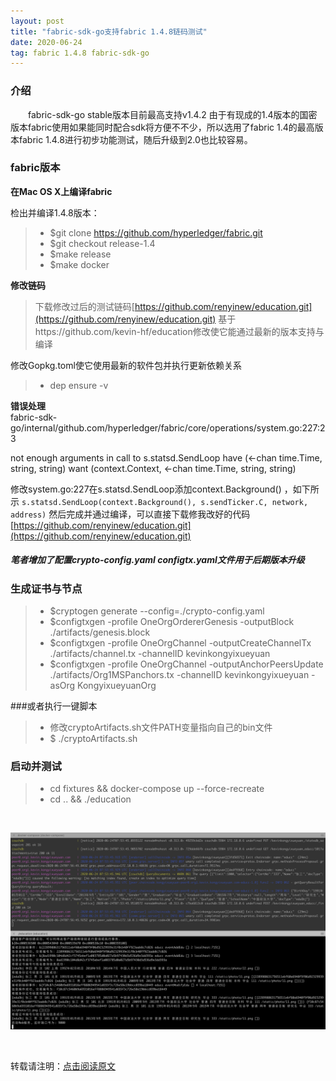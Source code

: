 ```yaml
---
layout: post
title: "fabric-sdk-go支持fabric 1.4.8链码测试"
date: 2020-06-24   
tag: fabric 1.4.8 fabric-sdk-go
---
```


### 介绍       

　　fabric-sdk-go stable版本目前最高支持v1.4.2 由于有现成的1.4版本的国密版本fabric使用如果能同时配合sdk将方便不不少，所以选用了fabric 1.4的最高版本fabric 1.4.8进行初步功能测试，随后升级到2.0也比较容易。
    

### fabric版本

**在Mac OS X上编译fabric**      

检出并编译1.4.8版本：      

>* $git clone https://github.com/hyperledger/fabric.git
>* $git checkout release-1.4    
>* $make release 
>* $make docker 

**修改链码**      

> 下载修改过后的测试链码[https://github.com/renyinew/education.git](https://github.com/renyinew/education.git) 基于https://github.com/kevin-hf/education修改使它能通过最新的版本支持与编译

 修改Gopkg.toml使它使用最新的软件包并执行更新依赖关系
 
>* dep ensure -v

**错误处理**    
fabric-sdk-go/internal/github.com/hyperledger/fabric/core/operations/system.go:227:23

not enough arguments in call to s.statsd.SendLoop
	have (<-chan time.Time, string, string)
	want (context.Context, <-chan time.Time, string, string)
	
修改system.go:227在s.statsd.SendLoop添加context.Background() ，如下所示
``s.statsd.SendLoop(context.Background(), s.sendTicker.C, network, address)``
然后完成并通过编译，可以直接下载修我改好的代码[https://github.com/renyinew/education.git](https://github.com/renyinew/education.git)
  
##### 笔者增加了配置crypto-config.yaml configtx.yaml文件用于后期版本升级

### 生成证书与节点
>* $cryptogen generate --config=./crypto-config.yaml
>* $configtxgen -profile OneOrgOrdererGenesis -outputBlock ./artifacts/genesis.block
>* $configtxgen -profile OneOrgChannel -outputCreateChannelTx ./artifacts/channel.tx -channelID kevinkongyixueyuan
>* $configtxgen -profile OneOrgChannel -outputAnchorPeersUpdate ./artifacts/Org1MSPanchors.tx -channelID kevinkongyixueyuan -asOrg KongyixueyuanOrg

###或者执行一键脚本
>*  修改cryptoArtifacts.sh文件PATH变量指向自己的bin文件
>* $ ./cryptoArtifacts.sh

### 启动并测试
>* cd fixtures && docker-compose up --force-recreate
>* cd .. && ./education
<br />

![](/images/posts/education/screenshot.png)

<br />

转载请注明：[点击阅读原文](https://renyinew.github.io/2020/06/education/)     

